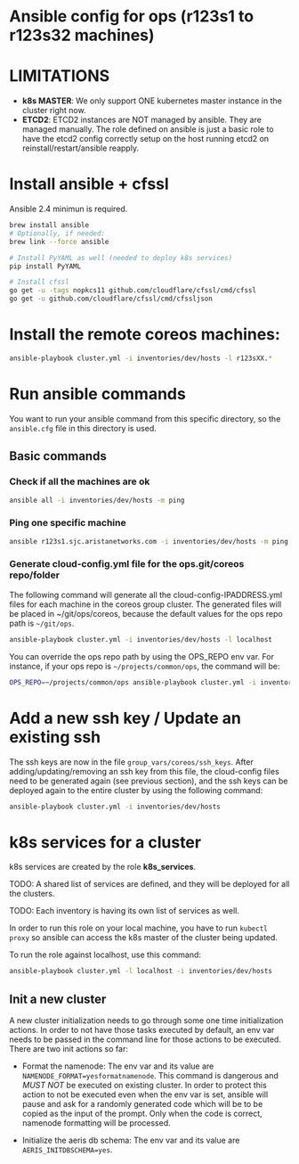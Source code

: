 # Ansible config for ops (r123s1 to r123s32 machines)

# LIMITATIONS

* **k8s MASTER**: We only support ONE kubernetes master instance in the cluster right now.
* **ETCD2**: ETCD2 instances are NOT managed by ansible. They are managed manually. The role defined on ansible is just a basic role to have the etcd2 config correctly setup on the host running etcd2 on reinstall/restart/ansible reapply.


# Install ansible + cfssl

Ansible 2.4 minimun is required.

```sh
brew install ansible
# Optionally, if needed:
brew link --force ansible

# Install PyYAML as well (needed to deploy k8s services)
pip install PyYAML

# Install cfssl
go get -u -tags nopkcs11 github.com/cloudflare/cfssl/cmd/cfssl
go get -u github.com/cloudflare/cfssl/cmd/cfssljson
```

# Install the remote coreos machines:

```sh
ansible-playbook cluster.yml -i inventories/dev/hosts -l r123sXX.*
```

# Run ansible commands

You want to run your ansible command from this specific directory, so the `ansible.cfg` file in this directory is used.

## Basic commands

### Check if all the machines are ok
```sh
ansible all -i inventories/dev/hosts -m ping
```

### Ping one specific machine

```sh
ansible r123s1.sjc.aristanetworks.com -i inventories/dev/hosts -m ping
```

### Generate cloud-config.yml file for the ops.git/coreos repo/folder

The following command will generate all the cloud-config-IPADDRESS.yml files for each machine in the coreos group cluster.
The generated files will be placed in ~/git/ops/coreos, because the default values for the ops repo path is `~/git/ops`.

```sh
ansible-playbook cluster.yml -i inventories/dev/hosts -l localhost
```

You can override the ops repo path by using the OPS_REPO env var.
For instance, if your ops repo is `~/projects/common/ops`, the command will be:

```sh
OPS_REPO=~/projects/common/ops ansible-playbook cluster.yml -i inventories/dev/hosts -l localhost
```

# Add a new ssh key / Update an existing ssh

The ssh keys are now in the file `group_vars/coreos/ssh_keys`.
After adding/updating/removing an ssh key from this file, the cloud-config files need to be generated again (see previous section), and the ssh keys can be deployed again to the entire cluster by using the following command:

```sh
ansible-playbook cluster.yml -i inventories/dev/hosts
```

# k8s services for a cluster

k8s services are created by the role **k8s_services**.

TODO: A shared list of services are defined, and they will be deployed for all the clusters.

TODO: Each inventory is having its own list of services as well.

In order to run this role on your local machine, you have to run `kubectl proxy` so ansible can access the k8s master of the cluster being updated.

To run the role against localhost, use this command:

```sh
ansible-playbook cluster.yml -l localhost -i inventories/dev/hosts
```

## Init a new cluster

A new cluster initialization needs to go through some one time initialization actions.
In order to not have those tasks executed by default, an env var needs to be passed in the command line for those actions to be executed.
There are two init actions so far:

* Format the namenode: The env var and its value are `NAMENODE_FORMAT=yesformatnamenode`. This command is dangerous and *MUST NOT* be executed on existing cluster.
In order to protect this action to not be executed even when the env var is set, ansible will pause and ask for a randomly generated code which will be to be copied as the input of the prompt. Only when the code is correct, namenode formatting will be processed.

* Initialize the aeris db schema: The env var and its value are `AERIS_INITDBSCHEMA=yes`.
